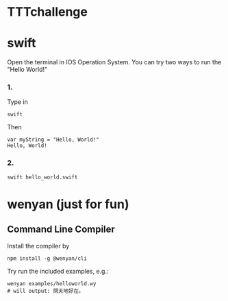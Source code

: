 # TTTchallenge

# swift
Open the terminal in IOS Operation System. You can try two ways to run the "Hello World!"
### 1.
Type in 
```
swift
```
Then
```
var myString = "Hello, World!"
Hello, World!
```
### 2.
```
swift hello_world.swift
```

# wenyan (just for fun)

## Command Line Compiler
Install the compiler by
```
npm install -g @wenyan/cli
```

Try run the included examples, e.g.:
```
wenyan examples/helloworld.wy
# will output: 問天地好在。
```
